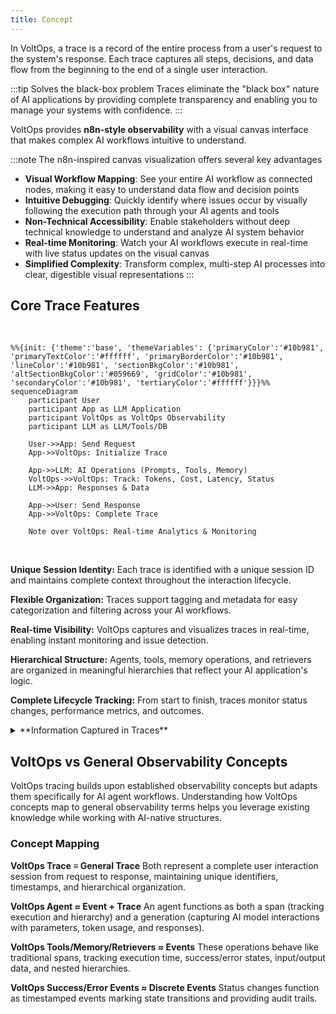 ```yaml
---
title: Concept
---
```


In VoltOps, a trace is a record of the entire process from a user's request to the system's response. Each trace captures all steps, decisions, and data flow from the beginning to the end of a single user interaction.

:::tip Solves the black-box problem
Traces eliminate the "black box" nature of AI applications by providing complete transparency and enabling you to manage your systems with confidence.
:::

VoltOps provides **n8n-style observability** with a visual canvas interface that makes complex AI workflows intuitive to understand.

:::note The n8n-inspired canvas visualization offers several key advantages

- **Visual Workflow Mapping**: See your entire AI workflow as connected nodes, making it easy to understand data flow and decision points
- **Intuitive Debugging**: Quickly identify where issues occur by visually following the execution path through your AI agents and tools
- **Non-Technical Accessibility**: Enable stakeholders without deep technical knowledge to understand and analyze AI system behavior
- **Real-time Monitoring**: Watch your AI workflows execute in real-time with live status updates on the visual canvas
- **Simplified Complexity**: Transform complex, multi-step AI processes into clear, digestible visual representations
  :::

## Core Trace Features

<br/>

```mermaid
%%{init: {'theme':'base', 'themeVariables': {'primaryColor':'#10b981', 'primaryTextColor':'#ffffff', 'primaryBorderColor':'#10b981', 'lineColor':'#10b981', 'sectionBkgColor':'#10b981', 'altSectionBkgColor':'#059669', 'gridColor':'#10b981', 'secondaryColor':'#10b981', 'tertiaryColor':'#ffffff'}}}%%
sequenceDiagram
    participant User
    participant App as LLM Application
    participant VoltOps as VoltOps Observability
    participant LLM as LLM/Tools/DB

    User->>App: Send Request
    App->>VoltOps: Initialize Trace

    App->>LLM: AI Operations (Prompts, Tools, Memory)
    VoltOps->>VoltOps: Track: Tokens, Cost, Latency, Status
    LLM->>App: Responses & Data

    App->>User: Send Response
    App->>VoltOps: Complete Trace

    Note over VoltOps: Real-time Analytics & Monitoring
```

<br/>

**Unique Session Identity:**
Each trace is identified with a unique session ID and maintains complete context throughout the interaction lifecycle.

**Flexible Organization:**
Traces support tagging and metadata for easy categorization and filtering across your AI workflows.

**Real-time Visibility:**
VoltOps captures and visualizes traces in real-time, enabling instant monitoring and issue detection.

**Hierarchical Structure:**
Agents, tools, memory operations, and retrievers are organized in meaningful hierarchies that reflect your AI application's logic.

**Complete Lifecycle Tracking:**
From start to finish, traces monitor status changes, performance metrics, and outcomes.

<details>
<summary>
 **Information Captured in Traces**
</summary>

### Session and Context Data

- **User Identity**: User ID, profile information, and preferences
- **Conversation Context**: Conversation ID, history references, and session state
- **Input/Output Flow**: Original requests, system responses, and data transformations
- **Custom Metadata**: Priority levels, source channels, departments, and domain-specific information

### Performance and Cost Metrics

- **Token Usage**: Prompt tokens, completion tokens, and total consumption
- **Timing Data**: Processing times, response latency, and execution duration
- **Cost Analysis**: API call costs and resource consumption

### Error and Status Information

- **Status Tracking**: Running, completed, or error states with timestamps
- **Error Details**: Messages, codes, and failure stages
- **Success Metrics**: Completion rates, confidence scores, and quality indicators
- **Audit Trail**: Decision points and state transitions

</details>

## VoltOps vs General Observability Concepts

VoltOps tracing builds upon established observability concepts but adapts them specifically for AI agent workflows. Understanding how VoltOps concepts map to general observability terms helps you leverage existing knowledge while working with AI-native structures.

### Concept Mapping

**VoltOps Trace ≡ General Trace**
Both represent a complete user interaction session from request to response, maintaining unique identifiers, timestamps, and hierarchical organization.

**VoltOps Agent ≈ Event + Trace**
An agent functions as both a span (tracking execution and hierarchy) and a generation (capturing AI model interactions with parameters, token usage, and responses).

**VoltOps Tools/Memory/Retrievers ≈ Events**
These operations behave like traditional spans, tracking execution time, success/error states, input/output data, and nested hierarchies.

**VoltOps Success/Error Events ≈ Discrete Events**
Status changes function as timestamped events marking state transitions and providing audit trails.
